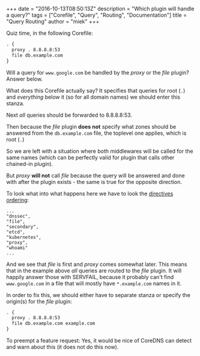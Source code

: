 +++
date = "2016-10-13T08:50:13Z"
description = "Which plugin will handle a query?"
tags = ["Corefile", "Query", "Routing", "Documentation"]
title = "Query Routing"
author = "miek"
+++

Quiz time, in the following Corefile:

~~~ txt
. {
  proxy . 8.8.8.8:53
  file db.example.com
}
~~~

Will a query for `www.google.com` be handled by the *proxy* or the *file* plugin? Answer below.

What does this Corefile actually say? It specifies that queries for root (`.`) and *everything*
below it (so for all domain names) we should enter this stanza.

Next *all* queries should be forwarded to 8.8.8.8:53.

Then because the *file* plugin **does not** specify what zones should be answered from the
`db.example.com` file, the toplevel one applies, which is root (`.`)

So we are left with a situation where both middlewares will be called for the same names (which can
be perfectly valid for plugin that calls other chained-in plugin).

But *proxy* **will not** call *file* because the query will be answered and done with after
the plugin exists - the same is true for the opposite direction.

To look what into what happens here we have to look the [directives
ordering](https://github.com/coredns/coredns/blob/master/core/dnsserver/directives.go#L75):

~~~
...
"dnssec",
"file",
"secondary",
"etcd",
"kubernetes",
"proxy",
"whoami"
...
~~~

And we see that *file* is first and *proxy* comes somewhat later. This means that in the example
above *all* queries are routed to the *file* plugin. It will happily answer those with SERVFAIL,
because it probably can't find `www.google.com` in a file that will mostly have `*.example.com`
names in it.

In order to fix this, we should either have to separate stanza or specify the origin(s) for the
*file* plugin:

~~~ txt
. {
  proxy . 8.8.8.8:53
  file db.example.com example.com
}
~~~

To preempt a feature request: Yes, it would be nice of CoreDNS can detect and warn about this (it
does not do this now).

